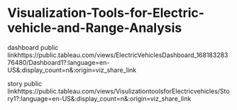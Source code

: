 # Visualization-Tools-for-Electric-vehicle-and-Range-Analysis


dashboard public linkhttps://public.tableau.com/views/ElectricVehiclesDashboard_16818328376480/Dashboard1?:language=en-US&:display_count=n&:origin=viz_share_link

story public linkhttps://public.tableau.com/views/VisulizationtoolsforElectricvehicles/Story1?:language=en-US&:display_count=n&:origin=viz_share_link
